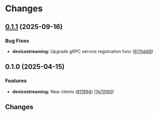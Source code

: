 # Changes

## [0.1.1](https://github.com/googleapis/google-cloud-go/compare/devicestreaming/v0.1.0...devicestreaming/v0.1.1) (2025-09-16)


### Bug Fixes

* **devicestreaming:** Upgrade gRPC service registration func ([617bb68](https://github.com/googleapis/google-cloud-go/commit/617bb68f41d785126666b9cea1be9fd2d6271515))

## 0.1.0 (2025-04-15)


### Features

* **devicestreaming:** New clients ([#11994](https://github.com/googleapis/google-cloud-go/issues/11994)) ([7e70f60](https://github.com/googleapis/google-cloud-go/commit/7e70f607b1860f5b13ec5b5a823df3043b4dc014))

## Changes
